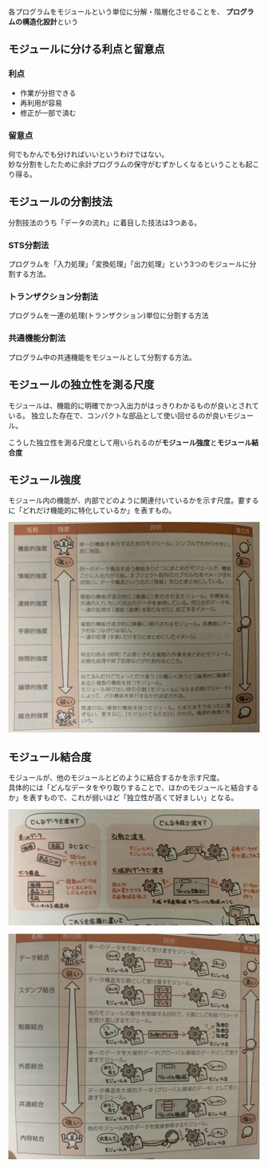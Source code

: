 各プログラムをモジュールという単位に分解・階層化させることを、
**プログラムの構造化設計**という

## モジュールに分ける利点と留意点

### 利点

- 作業が分担できる
- 再利用が容易
- 修正が一部で済む

### 留意点

何でもかんでも分ければいいというわけではない。  
妙な分割をしたために余計プログラムの保守がむずかしくなるということも起こり得る。


## モジュールの分割技法

分割技法のうち「データの流れ」に着目した技法は3つある。

### STS分割法

プログラムを「入力処理」「変換処理」「出力処理」という3つのモジュールに分割する方法。

### トランザクション分割法

プログラムを一連の処理(トランザクション)単位に分割する方法

### 共通機能分割法

プログラム中の共通機能をモジュールとして分割する方法。

## モジュールの独立性を測る尺度

モジュールは、機能的に明確でかつ入出力がはっきりわかるものが良いとされている。
独立した存在で、コンパクトな部品として使い回せるのが良いモジュール。

こうした独立性を測る尺度として用いられるのが**モジュール強度**と**モジュール結合度**

## モジュール強度

モジュール内の機能が、内部でどのように関連付いているかを示す尺度。要するに「どれだけ機能的に特化しているか」を表すもの。

![](/image/14-7-1.jpg)

## モジュール結合度

モジュールが、他のモジュールとどのように結合するかを示す尺度。  
具体的には「どんなデータをやり取りすることで、ほかのモジュールと結合するか」を表すもので、これが弱いほど「独立性が高くて好ましい」となる。


![](/image/14-7-2.jpg)

![](/image/14-7-3.jpg)